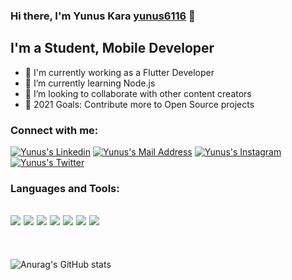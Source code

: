 ### Hi there, I'm Yunus Kara [yunus6116][website] 👋

## I'm a Student, Mobile Developer 

- 🔭 I'm currently working as a Flutter Developer
- 🌱 I’m currently learning Node.js 
- 👯 I’m looking to collaborate with other content creators
- 🥅 2021 Goals: Contribute more to Open Source projects
<!-- - ⚡ Fun fact: I love to  -->


### Connect with me:


 <a href="https://www.linkedin.com/in/yunus-kara-2bb311172/" target="_blank" rel="nofollow"><img alt="Yunus's Linkedin" src="https://img.shields.io/badge/LinkedIn-0077B5?style=for-the-badge&logo=linkedin&logoColor=white" /></a>
<a href="mailto:ynus.kara6116@gmail.com" target="_blank" rel="nofollow"><img alt="Yunus's Mail Address" src="https://img.shields.io/badge/Gmail-D14836?style=for-the-badge&logo=gmail&logoColor=white" /></a>
 <a href="https://www.instagram.com/yunuss61/" target="_blank" rel="nofollow"><img alt="Yunus's Instagram" src="https://img.shields.io/badge/Instagram-E4405F?style=for-the-badge&logo=instagram&logoColor=white" /></a>
  <a href="https://twitter.com/yunuskara6116" target="_blank" rel="nofollow"><img alt="Yunus's Twitter" src="https://img.shields.io/badge/Twitter-1DA1F2?style=for-the-badge&logo=twitter&logoColor=white" /></a>

### Languages and Tools:

<img src="https://img.shields.io/badge/Flutter-02569B?style=for-the-badge&logo=flutter&logoColor=white"></img>
<img src="https://img.shields.io/badge/C%2B%2B-00599C?style=for-the-badge&logo=c%2B%2B&logoColor=white"></img>
<img src="https://img.shields.io/badge/Java-ED8B00?style=for-the-badge&logo=java&logoColor=white"></img>
<img src="https://img.shields.io/badge/Node.js-43853D?style=for-the-badge&logo=node.js&logoColor=white"></img>
<img src="https://img.shields.io/badge/MongoDB-4EA94B?style=for-the-badge&logo=mongodb&logoColor=white"></img>
<img src="https://img.shields.io/badge/JavaScript-F7DF1E?style=for-the-badge&logo=javascript&logoColor=black"></img>
<img src="https://img.shields.io/badge/Dart-0175C2?style=for-the-badge&logo=dart&logoColor=white"></img>
---

<br />

![Anurag's GitHub stats](https://github-readme-stats.vercel.app/api?username=yunus6116&show_icons=true&theme=tokyonight)


  



[website]: https://yunus-kara.com/
[twitter]: https://twitter.com/yunuskara6116
[instagram]: https://www.instagram.com/yunuss61/
[linkedin]: https://www.linkedin.com/in/yunus-kara-2bb311172/